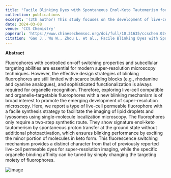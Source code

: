 ```yaml
---
title: "Facile Blinking Dyes with Spontaneous Enol-Keto Tautomerism for Super-Resolution Imaging of Subcellular Targets"
collection: publications
excerpt: '(3th author) This study focuses on the development of live-cell permeable fluorophores for super-resolution imaging of subcellular targets.'
date: 2024-03-08
venue: 'CCS Chemistry'
paperurl: 'https://www.chinesechemsoc.org/doi/full/10.31635/ccschem.024.202303818'
citation: 'Gao J., Wu W., Zhou L. et al., Facile Blinking Dyes with Spontaneous Enol-Keto Tautomerism for Super-Resolution Imaging of Subcellular Targets. CCS Chemistry 0, 1-5 (2024). https://doi.org/10.31635/ccschem.024.202303818'
---
```


**Abstract**

Fluorophores with controlled on–off switching properties and subcellular targeting abilities are essential for modern super-resolution microscopy techniques. However, the effective design strategies of blinking fluorophores are still limited with scarce building blocks (e.g., rhodamine and cyanine analogues), and sophisticated functionalization is always required for organelle recognition. Therefore, exploring live-cell compatible and organelle-targetable fluorophores with a new blinking mechanism is of broad interest to promote the emerging development of super-resolution microscopy. Here, we report a type of live-cell permeable fluorophore with a facile synthesis strategy to facilitate the imaging of lipid droplets and lysosomes using single-molecule localization microscopy. The fluorophores only require a two-step synthetic route. They show signature enol-keto tautomerism by spontaneous proton transfer at the ground state without additional photoactivation, which ensures blinking performance by exciting the minor portion of molecules in keto form. This fluorescence switching mechanism provides a distinct character from that of previously reported live-cell permeable dyes for super-resolution imaging, while the specific organelle binding affinity can be tuned by simply changing the targeting moiety of fluorophores.

![image](https://github.com/user-attachments/assets/3c3919fe-46b4-4a32-8717-264e6a2d936d)
